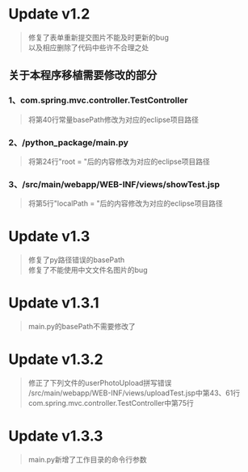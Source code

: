 # Update v1.2

>修复了表单重新提交图片不能及时更新的bug</br>
>以及相应删除了代码中些许不合理之处

## 关于本程序移植需要修改的部分

### 1、com.spring.mvc.controller.TestController

>将第40行常量basePath修改为对应的eclipse项目路径

### 2、/python_package/main.py

>将第24行"root = "后的内容修改为对应的eclipse项目路径

### 3、/src/main/webapp/WEB-INF/views/showTest.jsp

>将第5行"localPath = "后的内容修改为对应的eclipse项目路径

# Update v1.3

>修复了py路径错误的basePath</br>
>修复了不能使用中文文件名图片的bug

# Update v1.3.1

>main.py的basePath不需要修改了

# Update v1.3.2

>修正了下列文件的userPhotoUpload拼写错误 </br>
>/src/main/webapp/WEB-INF/views/uploadTest.jsp中第43、61行 </br>
>com.spring.mvc.controller.TestController中第75行

# Update v1.3.3

>main.py新增了工作目录的命令行参数